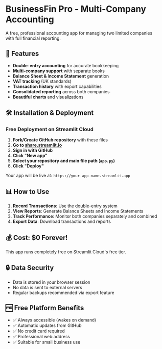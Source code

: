# BusinessFin Pro - Multi-Company Accounting

A free, professional accounting app for managing two limited companies with full financial reporting.

## 🚀 Features

- **Double-entry accounting** for accurate bookkeeping
- **Multi-company support** with separate books
- **Balance Sheet & Income Statement** generation
- **VAT tracking** (UK standards)
- **Transaction history** with export capabilities
- **Consolidated reporting** across both companies
- **Beautiful charts** and visualizations

## 🛠️ Installation & Deployment

### Free Deployment on Streamlit Cloud

1. **Fork/Create GitHub repository** with these files
2. **Go to [share.streamlit.io](https://share.streamlit.io)**
3. **Sign in with GitHub**
4. **Click "New app"**
5. **Select your repository and main file path (`app.py`)**
6. **Click "Deploy"**

Your app will be live at: `https://your-app-name.streamlit.app`

## 📊 How to Use

1. **Record Transactions**: Use the double-entry system
2. **View Reports**: Generate Balance Sheets and Income Statements  
3. **Track Performance**: Monitor both companies separately and combined
4. **Export Data**: Download transactions and reports

## 💰 Cost: $0 Forever!

This app runs completely free on Streamlit Cloud's free tier.

## 🔒 Data Security

- Data is stored in your browser session
- No data is sent to external servers
- Regular backups recommended via export feature

## 🆓 Free Platform Benefits

- ✅ Always accessible (wakes on demand)
- ✅ Automatic updates from GitHub
- ✅ No credit card required
- ✅ Professional web address
- ✅ Suitable for small business use